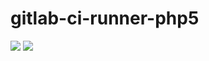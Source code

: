 # gitlab-ci-runner-php5

[![](https://images.microbadger.com/badges/version/edbizarro/gitlab-ci-runner-php5.svg)](http://microbadger.com/images/edbizarro/gitlab-ci-runner-php5 "Get your own version badge on microbadger.com") [![](https://images.microbadger.com/badges/image/edbizarro/gitlab-ci-runner-php5.svg)](http://microbadger.com/images/edbizarro/gitlab-ci-runner-php5 "Get your own image badge on microbadger.com")
